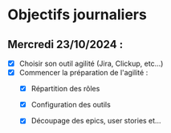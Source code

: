 # Objectifs journaliers

##  Mercredi 23/10/2024 :


- [x] Choisir son outil agilité (Jira, Clickup, etc…)
- [x] Commencer la préparation de l'agilité : 
  - [x] Répartition des rôles
  - [x] Configuration des outils
  - [x] Découpage des epics, user stories et…


